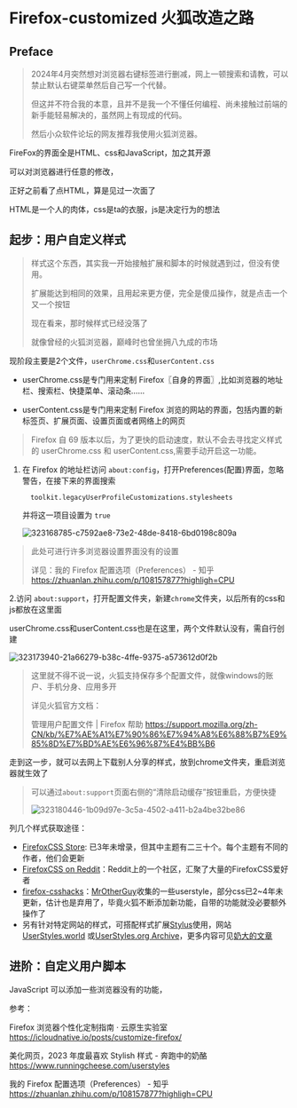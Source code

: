# Firefox-customized 火狐改造之路
## Preface
>   2024年4月突然想对浏览器右键标签进行删减，网上一顿搜索和请教，可以禁止默认右键菜单然后自己写一个代替。
>
>   但这并不符合我的本意，且并不是我一个不懂任何编程、尚未接触过前端的新手能轻易解决的，虽然网上有现成的代码。
>
>   然后小众软件论坛的网友推荐我使用火狐浏览器。

FireFox的界面全是HTML、css和JavaScript，加之其开源

可以对浏览器进行任意的修改，

正好之前看了点HTML，算是见过一次面了

HTML是一个人的肉体，css是ta的衣服，js是决定行为的想法
## 起步：用户自定义样式
>    样式这个东西，其实我一开始接触扩展和脚本的时候就遇到过，但没有使用。
>
 >   扩展能达到相同的效果，且用起来更方便，完全是傻瓜操作，就是点击一个又一个按钮
>
 >   现在看来，那时候样式已经没落了
>
 >   就像曾经的火狐浏览器，巅峰时也曾坐拥八九成的市场

现阶段主要是2个文件，`userChrome.css`和`userContent.css`

- userChrome.css是专门用来定制 Firefox〖自身的界面〗,比如浏览器的地址栏、搜索栏、快捷菜单、滚动条……
  
 -  userContent.css是专门用来定制 Firefox 浏览的网站的界面，包括内置的新标签页、扩展页面、设置页面或者网络上的网页
   
> Firefox 自 69 版本以后，为了更快的启动速度，默认不会去寻找定义样式的 userChrome.css 和 userContent.css,需要手动开启这一功能。
1. 在 Firefox 的地址栏访问 `about:config`，打开Preferences(配置)界面，忽略警告，在接下来的界面搜索
   
         toolkit.legacyUserProfileCustomizations.stylesheets

   并将这一项目设置为 `true`

   
   ![323168785-c7592ae8-73e2-48de-8418-6bd0198c809a](https://github.com/san-ren/Firefox-customized/assets/86779955/2fa04aef-ba8f-4031-bd28-7eca3bd33e2a)

   
> 此处可进行许多浏览器设置界面没有的设置
>
 >   详见：我的 Firefox 配置选项（Preferences） - 知乎 https://zhuanlan.zhihu.com/p/108157877?highligh=CPU

2.访问 `about:support`，打开配置文件夹，新建`chrome`文件夹，以后所有的css和js都放在这里面

  userChrome.css和userContent.css也是在这里，两个文件默认没有，需自行创建

  
![323173940-21a66279-b38c-4ffe-9375-a573612d0f2b](https://github.com/san-ren/Firefox-customized/assets/86779955/e0a59312-feaf-4fa6-92eb-64fec02b2906)

> 这里就不得不说一说，火狐支持保存多个配置文件，就像windows的账户、手机分身、应用多开
>
> 详见火狐官方文档：
>
> 管理用户配置文件 | Firefox 帮助 https://support.mozilla.org/zh-CN/kb/%E7%AE%A1%E7%90%86%E7%94%A8%E6%88%B7%E9%85%8D%E7%BD%AE%E6%96%87%E4%BB%B6

走到这一步，就可以去网上下载别人分享的样式，放到chrome文件夹，重启浏览器就生效了


> 可以通过`about:support`页面右侧的“清除启动缓存”按钮重启，方便快捷
> 
> ![323180446-1b09d97e-3c5a-4502-a411-b2a4be32be86](https://github.com/san-ren/Firefox-customized/assets/86779955/dcd6f77c-2b09-4086-9549-3d29394e6179)

列几个样式获取途径：

- [FirefoxCSS Store](https://firefoxcss-store.github.io/): 已3年未增录，但其中主题有二三十个。每个主题有不同的作者，他们会更新
- [FirefoxCSS on Reddit](https://www.reddit.com/r/FirefoxCSS/?rdt=37190&onetap_auto=true&one_tap=true)：Reddit上的一个社区，汇聚了大量的FirefoxCSS爱好者
- [firefox-csshacks](https://github.com/MrOtherGuy/firefox-csshacks)：[MrOtherGuy](https://github.com/MrOtherGuy)收集的一些userstyle，部分css已2~4年未更新，估计也是弃用了，毕竟火狐不断添加新功能，自带的功能就没必要额外操作了
- 另有针对特定网站的样式，可搭配样式扩展[Stylus](https://github.com/openstyles/stylus/)使用，网站[UserStyles.world](https://userstyles.world/explore) 或[UserStyles.org Archive](https://uso.kkx.one/)，更多内容可见[奶大的文章](https://www.runningcheese.com/userstyles)
## 进阶：自定义用户脚本
 JavaScript 可以添加一些浏览器没有的功能，



























参考：

Firefox 浏览器个性化定制指南 · 云原生实验室 https://icloudnative.io/posts/customize-firefox/

美化网页，2023 年度最喜欢 Stylish 样式 - 奔跑中的奶酪 https://www.runningcheese.com/userstyles

我的 Firefox 配置选项（Preferences） - 知乎 https://zhuanlan.zhihu.com/p/108157877?highligh=CPU
